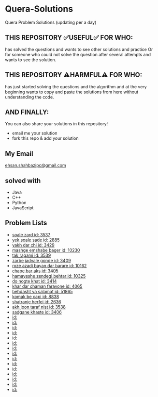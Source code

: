 # Quera-Solutions
Quera Problem Solutions (updating per a day)

## THIS REPOSITORY :white_check_mark:USEFUL:white_check_mark: FOR WHO:
has solved the questions and wants to see other solutions and practice Or for someone who could not solve the question after several attempts and wants to see the solution.

## THIS REPOSITORY :warning:HARMFUL:warning: FOR WHO:
has just started solving the questions and the algorithm and at the very beginning wants to copy and paste the solutions from here without understanding the code.

## AND FINALLY:
You can also share your solutions in this repository!
- email me your solution
- fork this repo & add your solution

## My Email
ehsan.shahbazipc@gmail.com

## solved with
- Java
- C++
- Python
- JavaScript

## Problem Lists
- [soale zard id: 3537](https://quera.org/problemset/3537/)
- [yek soale sade id: 2885](https://quera.org/problemset/2885/)
- [yakh dar chi id: 3429](https://quera.org/problemset/3429/)
- [mashge emshabe bager id: 10230](https://quera.org/problemset/10230/)
- [tak ragami id: 3539](https://quera.org/problemset/3539/)
- [zarbe jadvale gonde id: 3409](https://quera.org/problemset/3409/)
- [roze azadi bayan dar barare id: 10162](https://quera.org/problemset/10162/)
- [chape bar aks id: 3405](https://quera.org/problemset/3405/)
- [hamayeshe zendegi behtar id: 10325](https://quera.org/problemset/10325/)
- [do nogte khat id: 3414](https://quera.org/problemset/3414/)
- [khar dar chaman faravone id: 4065](https://quera.org/problemset/4065/)
- [behdasht va salamat id: 51865](https://quera.org/problemset/51865/)
- [komak be capi id: 8838](https://quera.org/problemset/8838/)
- [shatranje herfei id: 2636](https://quera.org/problemset/2636/)
- [akh joon taraf nist id: 3538](https://quera.org/problemset/3538/)
- [sadgane khaste id: 3406](https://quera.org/problemset/3406/)
- [ id: ]()
- [ id: ]()
- [ id: ]()
- [ id: ]()
- [ id: ]()
- [ id: ]()
- [ id: ]()
- [ id: ]()
- [ id: ]()
- [ id: ]()
- [ id: ]()
- [ id: ]()
- [ id: ]()
- [ id: ]()
- [ id: ]()
